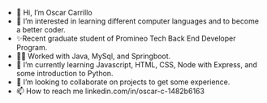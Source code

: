 - 👋 Hi, I’m Oscar Carrillo
- 👀 I’m interested in learning different computer languages and to become a better coder.
- ✨Recent graduate student of Promineo Tech Back End Developer Program. 
- 🐱‍🚀 Worked with Java, MySql, and Springboot. 
- 🌱 I’m currently learning Javascript, HTML, CSS, Node with Express, and some introduction to Python.
- 💞️ I’m looking to collaborate on projects to get some experience. 
- 📫 How to reach me linkedin.com/in/oscar-c-1482b6163

<!---
oscarc257/oscarc257 is a ✨ special ✨ repository because its `README.md` (this file) appears on your GitHub profile.
You can click the Preview link to take a look at your changes.
--->
